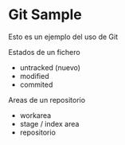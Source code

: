 # Git Sample

Esto es un ejemplo del uso de Git

Estados de un fichero

- untracked (nuevo)
- modified
- commited


Areas de un repositorio

- workarea
- stage / index area
- repositorio
